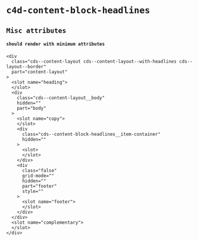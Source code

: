 # `c4d-content-block-headlines`

## `Misc attributes`

####   `should render with minimum attributes`

```
<div
  class="cds--content-layout cds--content-layout--with-headlines cds--layout--border"
  part="content-layout"
>
  <slot name="heading">
  </slot>
  <div
    class="cds--content-layout__body"
    hidden=""
    part="body"
  >
    <slot name="copy">
    </slot>
    <div
      class="cds--content-block-headlines__item-container"
      hidden=""
    >
      <slot>
      </slot>
    </div>
    <div
      class="false"
      grid-mode=""
      hidden=""
      part="footer"
      style=""
    >
      <slot name="footer">
      </slot>
    </div>
  </div>
  <slot name="complementary">
  </slot>
</div>

```

